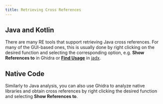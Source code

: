 ```yaml
---
title: Retrieving Cross References
---
```


## Java and Kotlin

There are many RE tools that support retrieving Java cross references. For many of the GUI-based ones, this is usually done by right clicking on the desired function and selecting the corresponding option, e.g. **Show References to** in Ghidra or [**Find Usage**](https://github.com/skylot/jadx/wiki/jadx-gui-features-overview#find-usage "jadx - find-usage") in [jadx](0x08a-Testing-Tools.md#jadx).

## Native Code

Similarly to Java analysis, you can also use Ghidra to analyze native libraries and obtain cross references by right clicking the desired function and selecting **Show References to**.
